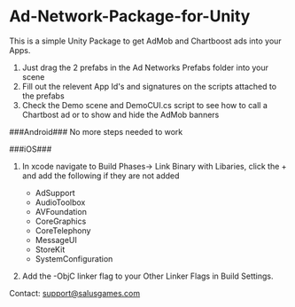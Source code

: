Ad-Network-Package-for-Unity
============================

This is a simple Unity Package to get AdMob and Chartboost ads into your Apps.

1. Just drag the 2 prefabs in the Ad Networks Prefabs folder into your scene
2. Fill out the relevent App Id's and signatures on the scripts attached to the prefabs
3. Check the Demo scene and DemoCUI.cs script to see how to call a Chartbost ad or to show and hide the AdMob banners

###Android###
No more steps needed to work

###iOS###
1. In xcode navigate to Build Phases-> Link Binary with Libaries, click the + and add the following if they are not added
    * AdSupport
    * AudioToolbox
    * AVFoundation
    * CoreGraphics
    * CoreTelephony
    * MessageUI
    * StoreKit
    * SystemConfiguration

2. Add the -ObjC linker flag to your Other Linker Flags in Build Settings.

Contact: support@salusgames.com